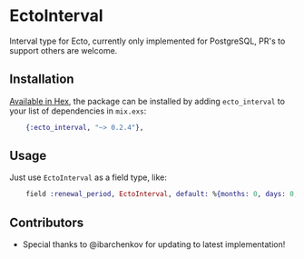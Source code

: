 # EctoInterval

Interval type for Ecto, currently only implemented for PostgreSQL, PR's to support others are welcome.

## Installation

[Available in Hex](https://hex.pm/packages/ecto_interval), the package can be installed
by adding `ecto_interval` to your list of dependencies in `mix.exs`:

```elixir
    {:ecto_interval, "~> 0.2.4"},
```

## Usage

Just use `EctoInterval` as a field type, like:

```elixir
    field :renewal_period, EctoInterval, default: %{months: 0, days: 0, secs: 0}
```

## Contributors

- Special thanks to @ibarchenkov for updating to latest implementation!

